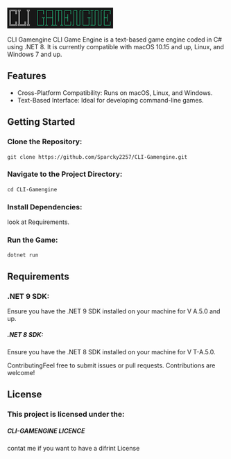 ![1733930022773](images/README/1733930022773.png)

CLI Gamengine CLI Game Engine is a text-based game engine coded in C# using .NET 8. It is currently compatible with macOS 10.15 and up, Linux, and Windows 7 and up.

## Features

* Cross-Platform Compatibility: Runs on macOS, Linux, and Windows.
* Text-Based Interface: Ideal for developing command-line games.

## Getting Started

### Clone the Repository:

```
git clone https://github.com/Sparcky2257/CLI-Gamengine.git
```

### Navigate to the Project Directory:

```
cd CLI-Gamengine
```

### Install Dependencies:

look at Requirements.

### Run the Game:

```
dotnet run
```

## Requirements

### **.NET** 9 SDK:

Ensure you have the .NET 9 SDK installed on your machine for V A.5.0 and up.

##### **.NET** 8 SDK:

Ensure you have the .NET 8 SDK installed on your machine for V T-A.5.0.


ContributingFeel free to submit issues or pull requests. Contributions are welcome!

## License

### This project is licensed under the:

##### CLI-GAMENGINE LICENCE

contat me if you want to have a difrint License
